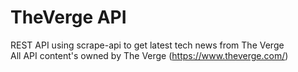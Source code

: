 # TheVerge API
REST API using scrape-api to get latest tech news from The Verge
<br>All API content's owned by The Verge (https://www.theverge.com/)
